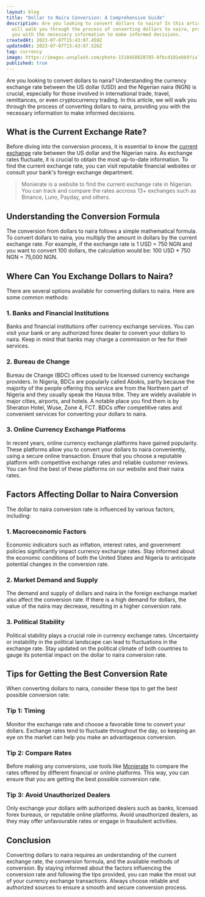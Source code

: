 ```yaml
---
layout: blog
title: "Dollar to Naira Conversion: A Comprehensive Guide"
description: Are you looking to convert dollars to naira? In this article, we
  will walk you through the process of converting dollars to naira, providing
  you with the necessary information to make informed decisions.
createdAt: 2023-07-07T15:43:07.459Z
updatedAt: 2023-07-07T15:43:07.526Z
tag: currency
image: https://images.unsplash.com/photo-1518458028785-8fbcd101ebb9?ixlib=rb-4.0.3&ixid=M3wxMjA3fDB8MHxzZWFyY2h8OXx8Y3VycmVuY3klMjBleGNoYW5nZXxlbnwwfHwwfHx8MA%3D%3D&auto=format&fit=crop&w=500&q=60
published: true
---
```

Are you looking to convert dollars to naira? Understanding the currency exchange rate between the US dollar (USD) and the Nigerian naira (NGN) is crucial, especially for those involved in international trade, travel, remittances, or even cryptocurrency trading. In this article, we will walk you through the process of converting dollars to naira, providing you with the necessary information to make informed decisions.

## What is the Current Exchange Rate?

Before diving into the conversion process, it is essential to know the [current exchange](https://monierate.com) rate between the US dollar and the Nigerian naira. As exchange rates fluctuate, it is crucial to obtain the most up-to-date information. To find the current exchange rate, you can visit reputable financial websites or consult your bank's foreign exchange department.

> Monierate is a website to find the current exchange rate in Nigerian. You can track and compare the rates accross 13+ exchanges such as Binance, Luno, Payday, and others.

## Understanding the Conversion Formula

The conversion from dollars to naira follows a simple mathematical formula. To convert dollars to naira, you multiply the amount in dollars by the current exchange rate. For example, if the exchange rate is 1 USD = 750 NGN and you want to convert 100 dollars, the calculation would be: 100 USD * 750 NGN = 75,000 NGN.

## Where Can You Exchange Dollars to Naira?

There are several options available for converting dollars to naira. Here are some common methods:

### 1. Banks and Financial Institutions

Banks and financial institutions offer currency exchange services. You can visit your bank or any authorized forex dealer to convert your dollars to naira. Keep in mind that banks may charge a commission or fee for their services.

### 2. Bureau de Change

Bureau de Change (BDC) offices used to be licensed currency exchange providers. In Nigeria, BDCs are popularly called Abokis, partly because the majority of the people offering this service are from the Northern part of Nigeria and they usually speak the Hausa tribe. They are widely available in major cities, airports, and hotels. A notable place you find them is by Sheraton Hotel, Wuse, Zone 4, FCT. BDCs offer competitive rates and convenient services for converting your dollars to naira. 

### 3. Online Currency Exchange Platforms

In recent years, online currency exchange platforms have gained popularity. These platforms allow you to convert your dollars to naira conveniently, using a secure online transaction. Ensure that you choose a reputable platform with competitive exchange rates and reliable customer reviews. You can find the best of these platforms on our website and their naira rates.

## Factors Affecting Dollar to Naira Conversion
The dollar to naira conversion rate is influenced by various factors, including:

### 1. Macroeconomic Factors
Economic indicators such as inflation, interest rates, and government policies significantly impact currency exchange rates. Stay informed about the economic conditions of both the United States and Nigeria to anticipate potential changes in the conversion rate.

### 2. Market Demand and Supply
The demand and supply of dollars and naira in the foreign exchange market also affect the conversion rate. If there is a high demand for dollars, the value of the naira may decrease, resulting in a higher conversion rate.
   
### 3. Political Stability
Political stability plays a crucial role in currency exchange rates. Uncertainty or instability in the political landscape can lead to fluctuations in the exchange rate. Stay updated on the political climate of both countries to gauge its potential impact on the dollar to naira conversion rate. 

## Tips for Getting the Best Conversion Rate
When converting dollars to naira, consider these tips to get the best possible conversion rate:

### Tip 1: Timing
Monitor the exchange rate and choose a favorable time to convert your dollars. Exchange rates tend to fluctuate throughout the day, so keeping an eye on the market can help you make an advantageous conversion.

### Tip 2: Compare Rates
Before making any conversions, use tools like [Monierate](https://monierate.com) to compare the rates offered by different financial or online platforms. This way, you can ensure that you are getting the best possible conversion rate.

### Tip 3: Avoid Unauthorized Dealers
Only exchange your dollars with authorized dealers such as banks, licensed forex bureaus, or reputable online platforms. Avoid unauthorized dealers, as they may offer unfavourable rates or engage in fraudulent activities.

## Conclusion
Converting dollars to naira requires an understanding of the current exchange rate, the conversion formula, and the available methods of conversion. By staying informed about the factors influencing the conversion rate and following the tips provided, you can make the most out of your currency exchange transactions. Always choose reliable and authorized sources to ensure a smooth and secure conversion process.